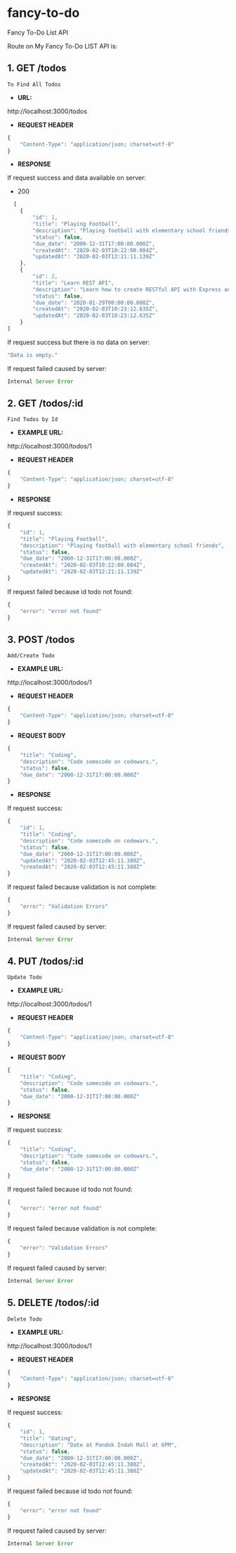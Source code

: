 # fancy-to-do
Fancy To-Do List API

Route on My Fancy To-Do LIST API is:
<br>
## 1. GET /todos

    To Find All Todos

* **URL:**

http://localhost:3000/todos

* **REQUEST HEADER**

```javascript
{
    "Content-Type": "application/json; charset=utf-8"
}
```

* **RESPONSE**

If request success and data available on server:
* 200

```javascript
  [
    {
        "id": 1,
        "title": "Playing Football",
        "description": "Playing football with elementary school friends",
        "status": false,
        "due_date": "2000-12-31T17:00:00.000Z",
        "createdAt": "2020-02-03T10:22:00.084Z",
        "updatedAt": "2020-02-03T12:21:11.139Z"
    },
    {
        "id": 2,
        "title": "Learn REST API",
        "description": "Learn how to create RESTful API with Express and Sequelize",
        "status": false,
        "due_date": "2020-01-29T00:00:00.000Z",
        "createdAt": "2020-02-03T10:23:12.635Z",
        "updatedAt": "2020-02-03T10:23:12.635Z"
    }
]
```

If request success but there is no data on server:

```javascript
"Data is empty."
```

If request failed caused by server:

```javascript
Internal Server Error
```


## 2. GET      /todos/:id

    Find Todos by Id

* **EXAMPLE URL:**

http://localhost:3000/todos/1

* **REQUEST HEADER**

```javascript
{
    "Content-Type": "application/json; charset=utf-8"
}
```

* **RESPONSE**

If request success:

```javascript
{
    "id": 1,
    "title": "Playing Football",
    "description": "Playing football with elementary school friends",
    "status": false,
    "due_date": "2000-12-31T17:00:00.000Z",
    "createdAt": "2020-02-03T10:22:00.084Z",
    "updatedAt": "2020-02-03T12:21:11.139Z"
}
```

If request failed because id todo not found:

```javascript
{
    "error": "error not found"
}
```


## 3. POST /todos
    Add/Create Todo

* **EXAMPLE URL:**

http://localhost:3000/todos/1

* **REQUEST HEADER**

```javascript
{
    "Content-Type": "application/json; charset=utf-8"
}
```

* **REQUEST BODY**

```javascript
{
    "title": "Coding",
    "description": "Code somecode on codewars.",
    "status": false,
    "due_date": "2000-12-31T17:00:00.000Z"
}
```

* **RESPONSE**

If request success:

```javascript
{
    "id": 1,
    "title": "Coding",
    "description": "Code somecode on codewars.",
    "status": false,
    "due_date": "2000-12-31T17:00:00.000Z",
    "updatedAt": "2020-02-03T12:45:11.380Z",
    "createdAt": "2020-02-03T12:45:11.380Z"
}
```

If request failed because validation is not complete:

```javascript
{
    "error": "Validation Errors"
}
```

If request failed caused by server:

```javascript
Internal Server Error
```


## 4. PUT      /todos/:id 
    Update Todo

* **EXAMPLE URL:**

http://localhost:3000/todos/1

* **REQUEST HEADER**
```javascript
{
    "Content-Type": "application/json; charset=utf-8"
}
```

* **REQUEST BODY**
```javascript
{
    "title": "Coding",
    "description": "Code somecode on codewars.",
    "status": false,
    "due_date": "2000-12-31T17:00:00.000Z"
}
```

* **RESPONSE**

If request success:

```javascript
{
    "title": "Coding",
    "description": "Code somecode on codewars.",
    "status": false,
    "due_date": "2000-12-31T17:00:00.000Z"
}
```

If request failed because id todo not found:

```javascript
{
    "error": "error not found"
}
```

If request failed because validation is not complete:

```javascript
{
    "error": "Validation Errors"
}
```

If request failed caused by server:

```javascript
Internal Server Error
```


## 5. DELETE   /todos/:id 
    Delete Todo

* **EXAMPLE URL:**

http://localhost:3000/todos/1

* **REQUEST HEADER**

```javascript
{
    "Content-Type": "application/json; charset=utf-8"
}
```

* **RESPONSE**

If request success:

```javascript
{
    "id": 1,
    "title": "Dating",
    "description": "Date at Pondok Indah Mall at 6PM",
    "status": false,
    "due_date": "2000-12-31T17:00:00.000Z",
    "createdAt": "2020-02-03T12:45:11.380Z",
    "updatedAt": "2020-02-03T12:45:11.380Z"
}
```
If request failed because id todo not found:
```javascript
{
    "error": "error not found"
}
```
If request failed caused by server:
```javascript
Internal Server Error
```
